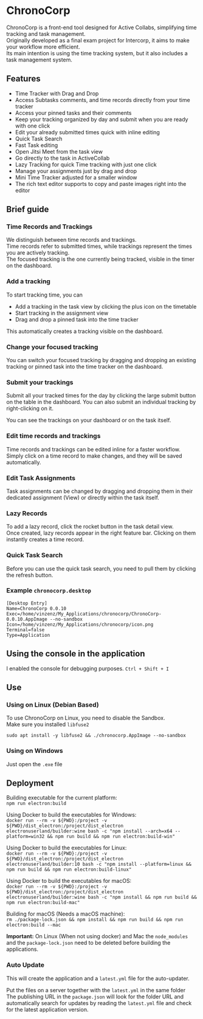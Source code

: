 # ChronoCorp

ChronoCorp is a front-end tool designed for Active Collabs, simplifying time tracking and task management.\
Originally developed as a final exam project for Intercorp, it aims to make your workflow more efficient.\
Its main intention is using the time tracking system, but it also includes a task management system.

## Features

- Time Tracker with Drag and Drop
- Access Subtasks comments, and time records directly from your time tracker
- Access your pinned tasks and their comments
- Keep your tracking organized by day and submit when you are ready with one click
- Edit your already submitted times quick with inline editing
- Quick Task Search
- Fast Task editing
- Open Jitsi Meet from the task view
- Go directly to the task in ActiveCollab
- Lazy Tracking for quick Time tracking with just one click
- Manage your assignments just by drag and drop
- Mini Time Tracker adjusted for a smaller window
- The rich text editor supports to copy and paste images right into the editor

## Brief guide

### Time Records and Trackings

We distinguish between time records and trackings. \
Time records refer to submitted times, while trackings represent the times you are actively tracking.\
The focused tracking is the one currently being tracked, visible in the timer on the dashboard.

### Add a tracking

To start tracking time, you can

- Add a tracking in the task view by clicking the plus icon on the timetable
- Start tracking in the assignment view
- Drag and drop a pinned task into the time tracker

This automatically creates a tracking visible on the dashboard.

### Change your focused tracking

You can switch your focused tracking by dragging and dropping an existing tracking or pinned task into the time tracker
on the dashboard.

### Submit your trackings

Submit all your tracked times for the day by clicking the large submit button on the table in the dashboard.
You can also submit an individual tracking by right-clicking on it.

You can see the trackings on your dashboard or on the task itself.

### Edit time records and trackings

Time records and trackings can be edited inline for a faster workflow.
Simply click on a time record to make changes, and they will be saved automatically.

### Edit Task Assignments

Task assignments can be changed by dragging and dropping them in their dedicated assignment (View) or directly within
the task itself.

### Lazy Records

To add a lazy record, click the rocket button in the task detail view.\
Once created, lazy records appear in the right feature bar. Clicking on them instantly creates a time record.

### Quick Task Search

Before you can use the quick task search, you need to pull them by clicking the refresh button.

### Example `chronocorp.desktop`

```
[Desktop Entry]
Name=ChronoCorp 0.0.10
Exec=/home/vinzenz/My_Applications/chronocorp/ChronoCorp-0.0.10.AppImage --no-sandbox
Icon=/home/vinzenz/My_Applications/chronocorp/icon.png
Terminal=false
Type=Application
```

## Using the console in the application

I enabled the console for debugging purposes. `Ctrl + Shift + I`

## Use

### Using on Linux (Debian Based)

To use ChronoCorp on Linux, you need to disable the Sandbox.\
Make sure you installed `libfuse2`

```
sudo apt install -y libfuse2 && ./chronocorp.AppImage --no-sandbox
```

### Using on Windows

Just open the `.exe` file

## Deployment

Building executable for the current platform:\
`npm run electron:build`

Using Docker to build the executables for Windows:\
`docker run --rm -v ${PWD}:/project -v ${PWD}/dist_electron:/project/dist_electron electronuserland/builder:wine bash -c "npm install --arch=x64 --platform=win32 && npm run build && npm run electron:build-win"`

Using Docker to build the executables for Linux:\
`docker run --rm -v ${PWD}:/project -v ${PWD}/dist_electron:/project/dist_electron electronuserland/builder:10 bash -c "npm install --platform=linux && npm run build && npm run electron:build-linux"`

Using Docker to build the executables for macOS:\
`docker run --rm -v ${PWD}:/project -v ${PWD}/dist_electron:/project/dist_electron electronuserland/builder:wine bash -c "npm install && npm run build && npm run electron:build-mac"`

Building for macOS (Needs a macOS machine):\
`rm ./package-lock.json && npm install && npm run build && npm run electron:build --mac`

**Important:** On Linux (When not using docker) and Mac the `node_modules` and the `package-lock.json` need to be
deleted before building the
applications.

### Auto Update

This will create the application and a `latest.yml` file for the auto-updater.

Put the files on a server together with the `latest.yml` in the same folder \
The publishing URL in the `package.json` will look for the folder URL and automatically search for updates by reading
the
`latest.yml` file and check for the latest application version.
